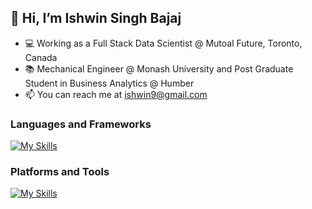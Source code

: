 ## 👋 Hi, I’m Ishwin Singh Bajaj
- 💻 Working as a Full Stack Data Scientist @ Mutoal Future, Toronto, Canada
- 📚 Mechanical Engineer @ Monash University and Post Graduate Student in Business Analytics @ Humber
- 📫 You can reach me at ishwin9@gmail.com

### Languages and Frameworks

[![My Skills](https://skillicons.dev/icons?i=python,r,matlab,flask,pytorch,tensorflow)](https://skillicons.dev)

### Platforms and Tools

[![My Skills](https://skillicons.dev/icons?i=gcp,azure,aws,docker,mysql,postgres,sqlite,vscode,github,gitlab)](https://skillicons.dev)
